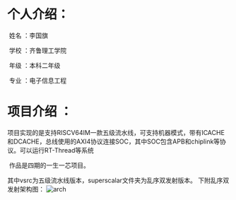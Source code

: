 # 个人介绍：

​	姓名 ：李国旗

​	学校 ：齐鲁理工学院

​	年级 ：本科二年级

​	专业 ：电子信息工程

# 项目介绍 ：

​	项目实现的是支持RISCV64IM一款五级流水线，可支持机器模式，带有ICACHE和DCACHE，总线使用的AXI4协议连接SOC，其中SOC包含APB和chiplink等协议。可以运行RT-Thread等系统

​	作品是四期的一生一芯项目。

   其中vsrc为五级流水线版本，superscalar文件夹为乱序双发射版本。
   下附乱序双发射架构图：
   ![arch](/home/mulin/ysyx-workbench/arch.jpeg "title")